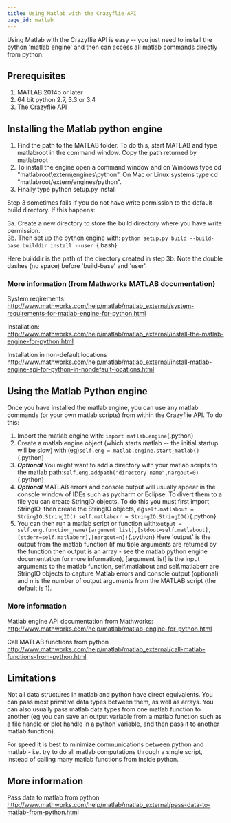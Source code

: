 ```yaml
---
title: Using Matlab with the Crazyflie API
page_id: matlab 
---
```



Using Matlab with the Crazyflie API is easy -- you just need to install
the python 'matlab engine' and then can access all matlab commands
directly from python.

Prerequisites
-------------

1.  MATLAB 2014b or later
2.  64 bit python 2.7, 3.3 or 3.4
3.  The Crazyflie API

Installing the Matlab python engine
-----------------------------------

1.  Find the path to the MATLAB folder. To do this, start MATLAB and
    type matlabroot in the command window. Copy the path returned by
    matlabroot
2.  To install the engine open a command window and on Windows type cd
    \"matlabroot\\extern\\engines\\python\". On Mac or Linux systems
    type cd \"matlabroot/extern/engines/python\".
3.  Finally type python setup.py install

Step 3 sometimes fails if you do not have write permission to the
default build directory. If this happens:

3a. Create a new directory to store the build directory where you have
write permission.\
3b. Then set up the python engine with:
`python setup.py build --build-base builddir install --user `{.bash}

Here builddir is the path of the directory created in step 3b. Note the
double dashes (no space) before 'build-base' and 'user'.

### More information (from Mathworks MATLAB documentation)

System reqirements:
<http://www.mathworks.com/help/matlab/matlab_external/system-requirements-for-matlab-engine-for-python.html>

Installation:
<http://www.mathworks.com/help/matlab/matlab_external/install-the-matlab-engine-for-python.html>

Installation in non-default locations
<http://www.mathworks.com/help/matlab/matlab_external/install-matlab-engine-api-for-python-in-nondefault-locations.html>

Using the Matlab Python engine
------------------------------

Once you have installed the matlab engine, you can use any matlab
commands (or your own matlab scripts) from within the Crazyflie API. To
do this:

1.  Import the matlab engine with: `import matlab.engine`{.python}
2.  Create a matlab engine object (which starts matlab -- the initial
    startup will be slow) with
    (eg)`self.eng = matlab.engine.start_matlab()`{.python}
3.  ***Optional*** You might want to add a directory with your matlab
    scripts to the matlab
    path:`self.eng.addpath("directory name",nargout=0)`{.python}
4.  ***Optional*** MATLAB errors and console output will usually appear
    in the console window of IDEs such as pycharm or Eclipse. To divert
    them to a file you can create StringIO objects. To do this you must
    first import StringIO, then create the StringIO objects,
    eg`self.matlabout = StringIO.StringIO()
    self.matlaberr = StringIO.StringIO()`{.python}
5.  You can then run a matlab script or function
    with:`output = self.eng.function_name([argument list],[stdout=self.matlabout],[stderr=self.matlaberr],[nargout=n])`{.python}
    Here 'output' is the output from the matlab function (if multiple
    arguments are returned by the function then output is an array - see
    the matlab python engine documentation for more information),
    \[argument list\] is the input arguments to the matlab function,
    self.matlabout and self.matlaberr are StringIO objects to capture
    Matlab errors and console output (optional) and n is the number of
    output arguments from the MATLAB script (the default is 1).

### More information

Matlab engine API documentation from Mathworks:
<http://www.mathworks.com/help/matlab/matlab-engine-for-python.html>

Call MATLAB functions from python
<http://www.mathworks.com/help/matlab/matlab_external/call-matlab-functions-from-python.html>

Limitations
-----------

Not all data structures in matlab and python have direct equivalents.
You can pass most primitive data types between them, as well as arrays.
You can also usually pass matlab data types from one matlab function to
another (eg you can save an output variable from a matlab function such
as a file handle or plot handle in a python variable, and then pass it
to another matlab function).

For speed it is best to minimize communications between python and
matlab - i.e. try to do all matlab computations through a single script,
instead of calling many matlab functions from inside python.

More information
----------------

Pass data to matlab from python
<http://www.mathworks.com/help/matlab/matlab_external/pass-data-to-matlab-from-python.html>
